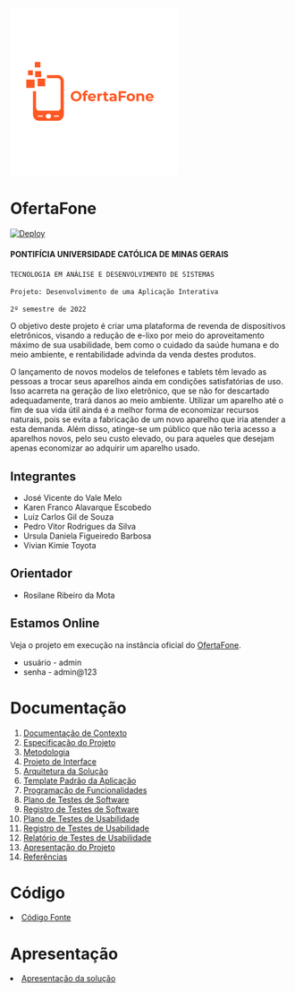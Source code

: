 
<img src="docs/img/LogoProject/SGN_09_05_2022_1662421850206.png" width="300" >

# OfertaFone

[![Deploy](https://github.com/ICEI-PUC-Minas-PMV-ADS/oferta_fone/actions/workflows/ofertafoneweb.yml/badge.svg)](https://github.com/ICEI-PUC-Minas-PMV-ADS/oferta_fone/actions/workflows/ofertafoneweb.yml)
#### PONTIFÍCIA UNIVERSIDADE CATÓLICA DE MINAS GERAIS

`TECNOLOGIA EM ANÁLISE E DESENVOLVIMENTO DE SISTEMAS`

`Projeto: Desenvolvimento de uma Aplicação Interativa`

`2º semestre de 2022`

O objetivo deste projeto é criar uma plataforma de revenda de dispositivos eletrônicos, visando a redução de e-lixo por meio do aproveitamento máximo de sua usabilidade, bem como o cuidado da saúde humana e do meio ambiente, e rentabilidade advinda da venda destes produtos.

O lançamento de novos modelos de telefones e tablets têm levado as pessoas a trocar seus aparelhos ainda em condições satisfatórias de uso. Isso acarreta na geração de lixo eletrônico, que se não for descartado adequadamente, trará danos ao meio ambiente. Utilizar um aparelho até o fim de sua vida útil ainda é a melhor forma de economizar recursos naturais, pois se evita a fabricação de um novo aparelho que iria atender a esta demanda. Além disso, atinge-se um público que não teria acesso a aparelhos novos, pelo seu custo elevado, ou para aqueles que desejam apenas economizar ao adquirir um aparelho usado.

## Integrantes

* José Vicente do Vale Melo
* Karen Franco Alavarque Escobedo
* Luiz Carlos Gil de Souza
* Pedro Vitor Rodrigues da Silva
* Ursula Daniela Figueiredo Barbosa
* Vivian Kimie Toyota

## Orientador

* Rosilane Ribeiro da Mota

## Estamos Online

Veja o projeto em execução na instância oficial do <a href="https://ofertafoneweb.azurewebsites.net/" target="_blank">OfertaFone</a>.

* usuário - admin
* senha - admin@123

# Documentação

<ol>
<li><a href="docs/01-Documentação de Contexto.md"> Documentação de Contexto</a></li>
<li><a href="docs/02-Especificação do Projeto.md"> Especificação do Projeto</a></li>
<li><a href="docs/03-Metodologia.md"> Metodologia</a></li>
<li><a href="docs/04-Projeto de Interface.md"> Projeto de Interface</a></li>
<li><a href="docs/05-Arquitetura da Solução.md"> Arquitetura da Solução</a></li>
<li><a href="docs/06-Template Padrão da Aplicação.md"> Template Padrão da Aplicação</a></li>
<li><a href="docs/07-Programação de Funcionalidades.md"> Programação de Funcionalidades</a></li>
<li><a href="docs/08-Plano de Testes de Software.md"> Plano de Testes de Software</a></li>
<li><a href="docs/09-Registro de Testes de Software.md"> Registro de Testes de Software</a></li>
<li><a href="docs/10-Plano de Testes de Usabilidade.md"> Plano de Testes de Usabilidade</a></li>
<li><a href="docs/11-Registro de Testes de Usabilidade(2).md"> Registro de Testes de Usabilidade</a></li>
<li><a href="docs/12-Relatório de Testes de Usabilidade.md"> Relatório de Testes de Usabilidade</a></li>
<li><a href="docs/13-Apresentação do Projeto.md"> Apresentação do Projeto</a></li>
<li><a href="docs/14-Referências.md"> Referências</a></li>
</ol>

# Código

<li><a href="src/README.md"> Código Fonte</a></li>

# Apresentação

<li><a href="presentation/README.md"> Apresentação da solução</a></li>
